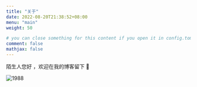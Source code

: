 ```yaml
---
title: "关于"
date: 2022-08-20T21:38:52+08:00
menu: "main"
weight: 50

# you can close something for this content if you open it in config.toml.
comment: false
mathjax: false
---
```

陌生人您好 ，欢迎在我的博客留下 👣

![1988](https://cdn.jsdelivr.net/gh/whfever/figure/2022/1988.jpg)


